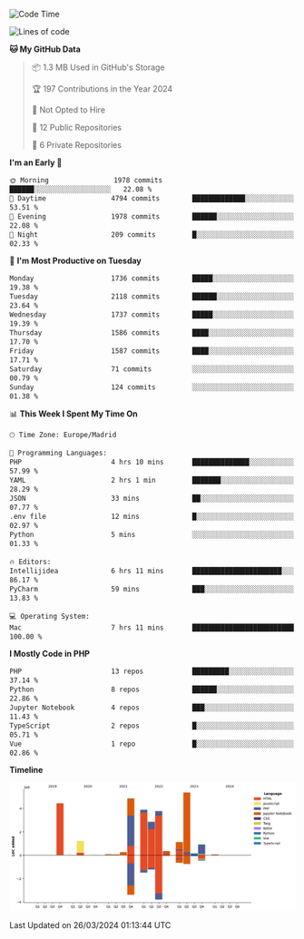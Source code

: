 <!--START_SECTION:waka-->
![Code Time](http://img.shields.io/badge/Code%20Time-101%20hrs-blue)

![Lines of code](https://img.shields.io/badge/From%20Hello%20World%20I%27ve%20Written-29.2%20million%20lines%20of%20code-blue)

**🐱 My GitHub Data** 

> 📦 1.3 MB Used in GitHub's Storage 
 > 
> 🏆 197 Contributions in the Year 2024
 > 
> 🚫 Not Opted to Hire
 > 
> 📜 12 Public Repositories 
 > 
> 🔑 6 Private Repositories 
 > 
**I'm an Early 🐤** 

```text
🌞 Morning                1978 commits        ██████░░░░░░░░░░░░░░░░░░░   22.08 % 
🌆 Daytime                4794 commits        █████████████░░░░░░░░░░░░   53.51 % 
🌃 Evening                1978 commits        ██████░░░░░░░░░░░░░░░░░░░   22.08 % 
🌙 Night                  209 commits         █░░░░░░░░░░░░░░░░░░░░░░░░   02.33 % 
```
📅 **I'm Most Productive on Tuesday** 

```text
Monday                   1736 commits        █████░░░░░░░░░░░░░░░░░░░░   19.38 % 
Tuesday                  2118 commits        ██████░░░░░░░░░░░░░░░░░░░   23.64 % 
Wednesday                1737 commits        █████░░░░░░░░░░░░░░░░░░░░   19.39 % 
Thursday                 1586 commits        ████░░░░░░░░░░░░░░░░░░░░░   17.70 % 
Friday                   1587 commits        ████░░░░░░░░░░░░░░░░░░░░░   17.71 % 
Saturday                 71 commits          ░░░░░░░░░░░░░░░░░░░░░░░░░   00.79 % 
Sunday                   124 commits         ░░░░░░░░░░░░░░░░░░░░░░░░░   01.38 % 
```


📊 **This Week I Spent My Time On** 

```text
🕑︎ Time Zone: Europe/Madrid

💬 Programming Languages: 
PHP                      4 hrs 10 mins       ██████████████░░░░░░░░░░░   57.99 % 
YAML                     2 hrs 1 min         ███████░░░░░░░░░░░░░░░░░░   28.29 % 
JSON                     33 mins             ██░░░░░░░░░░░░░░░░░░░░░░░   07.77 % 
.env file                12 mins             █░░░░░░░░░░░░░░░░░░░░░░░░   02.97 % 
Python                   5 mins              ░░░░░░░░░░░░░░░░░░░░░░░░░   01.33 % 

🔥 Editors: 
Intellijidea             6 hrs 11 mins       ██████████████████████░░░   86.17 % 
PyCharm                  59 mins             ███░░░░░░░░░░░░░░░░░░░░░░   13.83 % 

💻 Operating System: 
Mac                      7 hrs 11 mins       █████████████████████████   100.00 % 
```

**I Mostly Code in PHP** 

```text
PHP                      13 repos            █████████░░░░░░░░░░░░░░░░   37.14 % 
Python                   8 repos             ██████░░░░░░░░░░░░░░░░░░░   22.86 % 
Jupyter Notebook         4 repos             ███░░░░░░░░░░░░░░░░░░░░░░   11.43 % 
TypeScript               2 repos             █░░░░░░░░░░░░░░░░░░░░░░░░   05.71 % 
Vue                      1 repo              █░░░░░░░░░░░░░░░░░░░░░░░░   02.86 % 
```



**Timeline**

![Lines of Code chart](https://raw.githubusercontent.com/danisoronellas/danisoronellas/main/assets/bar_graph.png)


 Last Updated on 26/03/2024 01:13:44 UTC
<!--END_SECTION:waka-->
